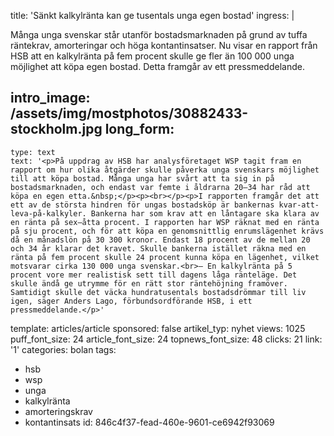 title: 'Sänkt kalkylränta kan ge tusentals unga egen bostad'
ingress: |
  <p>Många unga svenskar står utanför bostadsmarknaden på grund av tuffa räntekrav, amorteringar och höga kontantinsatser. Nu visar en rapport från HSB att en kalkylränta på fem procent skulle ge fler än 100 000 unga möjlighet att köpa egen bostad. Detta framgår av ett pressmeddelande.
  </p>
  
intro_image: /assets/img/mostphotos/30882433-stockholm.jpg
long_form:
  -
    type: text
    text: '<p>På uppdrag av HSB har analysföretaget WSP tagit fram en rapport om hur olika åtgärder skulle påverka unga svenskars möjlighet till att köpa bostad. Många unga har svårt att ta sig in på bostadsmarknaden, och endast var femte i åldrarna 20–34 har råd att köpa en egen etta.&nbsp;</p><p><br></p><p>I rapporten framgår det att ett av de största hindren för ungas bostadsköp är bankernas kvar-att-leva-på-kalkyler. Bankerna har som krav att en låntagare ska klara av en ränta på sex–åtta procent. I rapporten har WSP räknat med en ränta på sju procent, och för att köpa en genomsnittlig enrumslägenhet krävs då en månadslön på 30 300 kronor. Endast 18 procent av de mellan 20 och 34 år klarar det kravet. Skulle bankerna istället räkna med en ränta på fem procent skulle 24 procent kunna köpa en lägenhet, vilket motsvarar cirka 130 000 unga svenskar.<br>– En kalkylränta på 5 procent vore mer realistisk sett till dagens låga ränteläge. Det skulle ändå ge utrymme för en rätt stor räntehöjning framöver. Samtidigt skulle det väcka hundratusentals bostadsdrömmar till liv igen, säger Anders Lago, förbundsordförande HSB, i ett pressmeddelande.</p>'
template: articles/article
sponsored: false
artikel_typ: nyhet
views: 1025
puff_font_size: 24
article_font_size: 24
topnews_font_size: 48
clicks: 21
link: '1'
categories: bolan
tags:
  - hsb
  - wsp
  - unga
  - kalkylränta
  - amorteringskrav
  - kontantinsats
id: 846c4f37-fead-460e-9601-ce6942f93069
